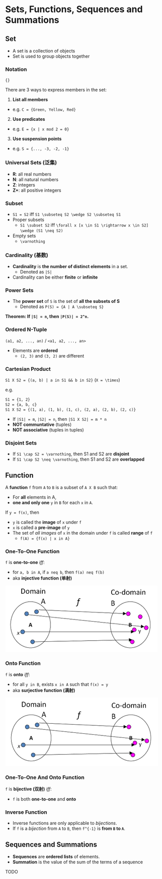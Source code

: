 # Sets, Functions, Sequences and Summations

## Set

- A set is a collection of objects
- Set is used to group objects together

### Notation

```
{}
```

There are 3 ways to express members in the set:

1. **List all members**
  - e.g. `C = {Green, Yellow, Red}`
2. **Use predicates**
  - e.g. `E = {x | x mod 2 = 0}`
3. **Use suspension points**
  - e.g. `S = {..., -3, -2, -1}`

### Universal Sets (泛集)

- **R**: all real numbers
- **N**: all natural numbers
- **Z**: integers
- **Z+**: all positive integers

### Subset

- `S1 = S2` iff `S1 \subseteq S2 \wedge S2 \subseteq S1`
- Proper subsets
  - `S1 \subset S2` iff `\forall x [x \in S1 \rightarrow x \in S2] \wedge (S1 \neq S2)`
- Empty sets
  - `\varnothing`

### Cardinality (基数)

- **Cardinality** is **the number of distinct elements** in a set.
  - Denoted as `|S|`
- Cardinality can be either **finite** or **infinite**

### Power Sets

- The **power set** of `S` is the set of **all the subsets of S**
  - Denoted as `P(S) = {A | A \subseteq S}`

**Theorem: If `|S| = n`, then `|P(S)| = 2^n`.**

### Ordered N-Tuple

`(a1, a2, ..., an)` / `<a1, a2, ..., an>`

- Elements are **ordered**
  - `(2, 3)` and `(3, 2)` are different

### Cartesian Product

`S1 X S2 = {(a, b) | a in S1 && b in S2}` (`X = \times`)

e.g.

```
S1 = {1, 2}
S2 = {a, b, c}
S1 X S2 = {(1, a), (1, b), (1, c), (2, a), (2, b), (2, c)}
```

- If `|S1| = m`, `|S2| = n`, then `|S1 X S2| = m * n`
- **NOT communtative** (tuples)
- **NOT associative** (tuples in tuples)

### Disjoint Sets

- If `S1 \cap S2 = \varnothing`, then S1 and S2 are **disjoint**
- If `S1 \cap S2 \neq \varnothing`, then S1 and S2 are **overlapped**

## Function

A **function** `f` from `A` to `B` is a subset of `A X B` such that:

- For **all** elements in A,
- **one and only one** `y` in `B` for each `x` in `A`.

If `y = f(x)`, then

- `y` is called the **image** of `x` under `f`
- `x` is called a **pre-image** of `y`
- The set of _all images_ of `x` in the domain under `f` is called **range** of `f`
  - `f(A) = {f(x) | x in A}`

### One-To-One Function

`f` is **one-to-one** _iff_:

- for `a, b in A`, if `a neq b`, then `f(a) neq f(b)`
- aka **injective function (单射)**

![Injection](./img/injection.png)

### Onto Function

`f` is **onto** _iff_:

- for all `y in B`, exists `x in A` such that `f(x) = y`
- aka **surjective function (满射)**

![Surjection](./img/surjection.png)

### One-To-One And Onto Function

`f` is **bijective (双射)** _iff_:

- `f` is both **one-to-one** and **onto**

### Inverse Function

- Inverse functions are only applicable to _bijections_.
- If `f` is a _bijection_ from `A` to `B`, then `f^{-1}` is **from `B` to `A`**.

## Sequences and Summations

- **Sequences** are **ordered lists** of elements.
- **Summation** is the value of the sum of the terms of a sequence

TODO

